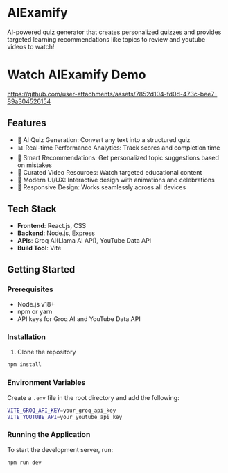 # AIExamify

AI-powered quiz generator that creates personalized quizzes and provides targeted learning recommendations like topics to review and youtube videos to watch!

# Watch AIExamify Demo

https://github.com/user-attachments/assets/7852d104-fd0d-473c-bee7-89a304526154


## Features

- 🤖 AI Quiz Generation: Convert any text into a structured quiz
- 📊 Real-time Performance Analytics: Track scores and completion time
- 🎯 Smart Recommendations: Get personalized topic suggestions based on mistakes
- 🎥 Curated Video Resources: Watch targeted educational content
- 🎨 Modern UI/UX: Interactive design with animations and celebrations
- 📱 Responsive Design: Works seamlessly across all devices

## Tech Stack

- **Frontend**: React.js, CSS
- **Backend**: Node.js, Express
- **APIs**: Groq AI(Llama AI API), YouTube Data API
- **Build Tool**: Vite

## Getting Started

### Prerequisites
- Node.js v18+
- npm or yarn
- API keys for Groq AI and YouTube Data API

### Installation

1. Clone the repository

```bash
npm install
```

### Environment Variables

Create a `.env` file in the root directory and add the following:

```bash
VITE_GROQ_API_KEY=your_groq_api_key
VITE_YOUTUBE_API=your_youtube_api_key
```

### Running the Application

To start the development server, run:

```bash
npm run dev
```



